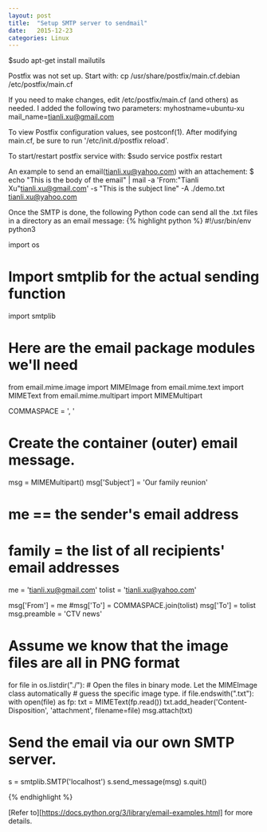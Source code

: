 ```yaml
---
layout: post
title:  "Setup SMTP server to sendmail"
date:   2015-12-23
categories: Linux
---
```

$sudo apt-get install mailutils

Postfix was not set up.  Start with:
  cp /usr/share/postfix/main.cf.debian /etc/postfix/main.cf

If you need to make changes, edit
  /etc/postfix/main.cf (and others) as needed.
I added the following two parameters:
  myhostname=ubuntu-xu
  mail_name=tianli.xu@gmail.com

To view Postfix configuration values, see postconf(1).
After modifying main.cf, be sure to run '/etc/init.d/postfix reload'.

To start/restart postfix service with:
$sudo service postfix restart

An example to send an email(tianli.xu@yahoo.com) with an attachement:
$ echo "This is the body of the email" | mail -a 'From:"Tianli Xu"<tianli.xu@gmail.com>' -s "This is the subject line" -A ./demo.txt tianli.xu@yahoo.com


Once the SMTP is done, the following Python code can send all the .txt files in a directory as an email message:
{% highlight python %}
#!/usr/bin/env python3

import os
# Import smtplib for the actual sending function
import smtplib

# Here are the email package modules we'll need
from email.mime.image import MIMEImage
from email.mime.text import MIMEText
from email.mime.multipart import MIMEMultipart

COMMASPACE = ', '

# Create the container (outer) email message.
msg = MIMEMultipart()
msg['Subject'] = 'Our family reunion'
# me == the sender's email address
# family = the list of all recipients' email addresses
me = 'tianli.xu@gmail.com'
tolist = 'tianli.xu@yahoo.com'

msg['From'] = me
#msg['To'] = COMMASPACE.join(tolist)
msg['To'] = tolist
msg.preamble = 'CTV news'

# Assume we know that the image files are all in PNG format
for file in os.listdir("./"):
    # Open the files in binary mode.  Let the MIMEImage class automatically
    # guess the specific image type.
    if file.endswith(".txt"):
        with open(file) as fp:
            txt = MIMEText(fp.read())
        txt.add_header('Content-Disposition', 'attachment', filename=file)
        msg.attach(txt)

# Send the email via our own SMTP server.
s = smtplib.SMTP('localhost')
s.send_message(msg)
s.quit()

{% endhighlight %}

[Refer to][https://docs.python.org/3/library/email-examples.html] for more details.
